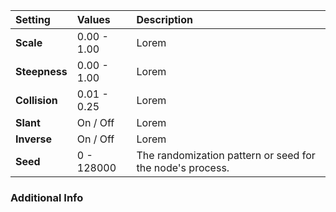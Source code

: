 | Setting       | Values          | Description |
| :------------ | :-------------- | :---------- |
| **Scale**     | 0.00 - 1.00     | Lorem |
| **Steepness** | 0.00 - 1.00     | Lorem |
| **Collision** | 0.01 - 0.25     | Lorem |
| **Slant**     | On / Off | Lorem |
| **Inverse**   | On / Off | Lorem |
| **Seed**      | 0 - 128000      | The randomization pattern or seed for the node's process. |

### Additional Info

